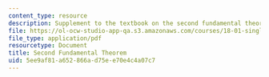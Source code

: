 ```yaml
---
content_type: resource
description: Supplement to the textbook on the second fundamental theorem of calculus.
file: https://ol-ocw-studio-app-qa.s3.amazonaws.com/courses/18-01-single-variable-calculus-fall-2006/5ee9af81a652866ad75ee70e4c4a07c7_ft_scn_fnd_thorm.pdf
file_type: application/pdf
resourcetype: Document
title: Second Fundamental Theorem
uid: 5ee9af81-a652-866a-d75e-e70e4c4a07c7
---
```

